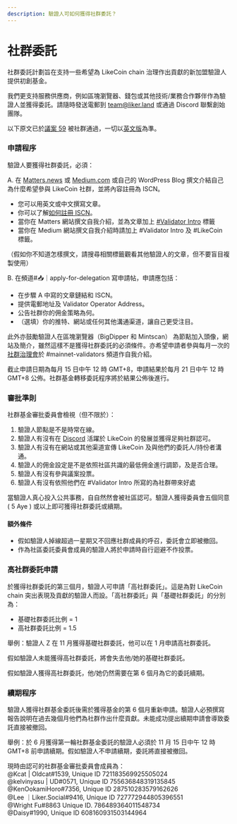 ```yaml
---
description: 驗證人可如何獲得社群委託？
---
```


# 社群委託

社群委託計劃旨在支持一些希望為 LikeCoin chain 治理作出貢獻的新加盟驗證人提供初創基金。

我們更支持服務供應商，例如區塊瀏覽器、錢包或其他技術/業務合作夥伴作為驗證人並獲得委託。請隨時發送電郵到 team@liker.land 或通過 Discord 聯繫創始團隊。

以下原文已於[議案 59](https://bigdipper.live/likecoin/proposals/59) 被社群通過，一切以[英文版](https://app.like.co/view/iscn:%2F%2Flikecoin-chain%2FqylPKfqf5H8zB3TKZxHcxwXgfEW8NEbRjI7d9\_9-IUE%2F1)為準。

### 申請程序

驗證人要獲得社群委託，必須：

A. 在 [Matters.news](https://matters.news/) 或 [Medium.com](https://medium.com/) 或自己的 WordPress Blog 撰文介結自己為什麼希望參與 LikeCoin 社群，並將內容註冊為 ISCN。

* 您可以用英文或中文撰寫文章。
* 你可以了解[如何註冊 ISCN](../../decentralized-publishing/app.like.co.md)。
* 當你在 Matters 網站撰文自我介紹，並為文章加上 [#Validator Intro](https://matters.news/tags/VGFnOjUzMTkw) 標籤
* 當你在 Medium 網站撰文自我介紹時請加上 #Validator Intro 及 #LikeCoin 標籤。

（假如你不知道怎樣撰文，請搜尋相關標籤觀看其他驗證人的文章，但不要盲目複製使用）

B. 在頻道#📥｜apply-for-delegation 寫申請帖，申請應包括：

* 在步驟 A 中寫的文章鏈結和 ISCN。
* 提供電郵地址及 Validator Operator Address。
* 公告社群你的佣金策略為何。
* （選填）你的推特、網站或任何其他溝通渠道，讓自己更受注目。

此外亦鼓勵驗證人在區塊瀏覽器（BigDipper 和 Mintscan） 為節點加入頭像，網站及簡介，雖然這樣不是獲得社群委託的必須條件。亦希望申請者參與每月一次的[社群治理會](../community-call.md)於 #mainnet-validators 頻道作自我介紹。

截止申請日期為每月 15 日中午 12 時 GMT+8，申請結果於每月 21 日中午 12 時 GMT+8 公佈。社群基金轉移委託程序將於結果公佈後進行。

### 審批準則

社群基金審批委員會檢視（但不限於）：

1. 驗證人節點是不是時常在線。
2. 驗證人有沒有在 [Discord](http://discord.gg/likecoin) 活躍於 LikeCoin 的發展並獲得足夠社群認可。
3. 驗證人有沒有在網站或其他渠道宣傳 LikeCoin 及與他們的委託人/持份者溝通。
4. 驗證人的佣金設定是不是依照社區共識的最低佣金進行調節，及是否合理。
5. 驗證人有沒有參與議案投票。
6. 驗證人有沒有依照他們在 #Validator Intro 所寫的為社群帶來好處

當驗證人真心投入公共事務，自自然然會被社區認可。驗證人獲得委員會五個同意 ( 5 Aye ) 或以上即可獲得社群委託或續期。

#### 額外條件

* 假如驗證人掉線超過一星期又不回應社群成員的呼召，委託會立即被撤回。
* 作為社區委託委員會成員的驗證人將於申請時自行迴避不作投票。

### 高社群委託申請

於獲得社群委託的第三個月，驗證人可申請「高社群委託」。這是為對 LikeCoin chain 突出表現及貢獻的驗證人而設。「高社群委託」與「基礎社群委託」的分別為：

* 基礎社群委託比例 = 1
* 高社群委託比例 = 1.5

舉例：驗證人 Z 在 11 月獲得基礎社群委託，他可以在 1 月申請高社群委託。

假如驗證人未能獲得高社群委託，將會失去他/她的基礎社群委託。

假如驗證人獲得高社群委託，他/她仍然需要在第 6 個月為它的委託續期。

### 續期程序

驗證人獲得社群基金委託後需於獲得基金的第 6 個月重新申請。驗證人必預撰寫報告說明在過去幾個月他們為社群作出什麼貢獻。未能成功提出續期申請會導致委託直接被撤回。

舉例：於 6 月獲得第一輪社群基金委託的驗證人必須於 11 月 15 日中午 12 時 GMT+8 前申請續期。假如驗證人不申請續期，委託將直接被撤回。

現時由認可的社群基金審批委員會成員為：\
@Kcat | Oldcat#1539, Unique ID 721183569925505024\
@kelvinyasu | UD#0571, Unique ID 755636848319135845\
@KenOokamiHoro#7356, Unique ID 287510283579162626\
@Lee ｜Liker.Social#9416, Unique ID 727772944805396551\
@Wright Fu#8863 Unique ID. 786489364011548734\
@Daisy#1990, Unique ID 608160931503144964
